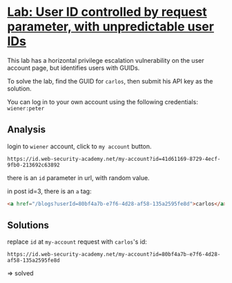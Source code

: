 # [Lab: User ID controlled by request parameter, with unpredictable user IDs](https://portswigger.net/web-security/access-control/lab-user-id-controlled-by-request-parameter-with-unpredictable-user-ids)

This lab has a horizontal privilege escalation vulnerability on the user account page, but identifies users with GUIDs.

To solve the lab, find the GUID for `carlos`, then submit his API key as the solution.

You can log in to your own account using the following credentials: `wiener:peter`

## Analysis

login to `wiener` account, click to `my account` button.

```url
https://id.web-security-academy.net/my-account?id=41d61169-8729-4ecf-9fb0-213692c63892
```

there is an `id` parameter in url, with random value.

in post id=3, there is an `a` tag:

```html
<a href="/blogs?userId=80bf4a7b-e7f6-4d28-af58-135a2595fe8d">carlos</a>
```

## Solutions

replace `id` at `my-account` request with `carlos`'s id:

```url
https://id.web-security-academy.net/my-account?id=80bf4a7b-e7f6-4d28-af58-135a2595fe8d
```

=> solved
